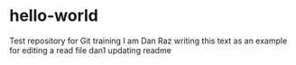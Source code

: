 # hello-world
Test repository for Git training
I am Dan Raz writing this text as an example for editing a read file
dan1 updating readme
